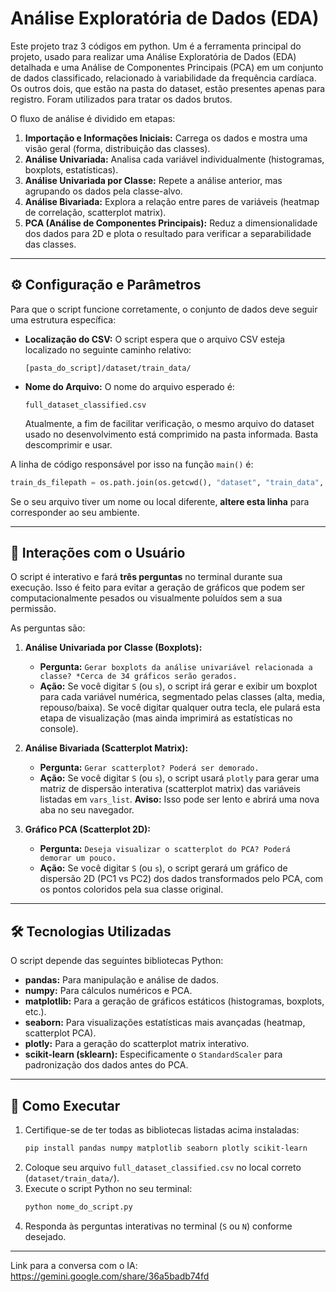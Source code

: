 # Análise Exploratória de Dados (EDA)

Este projeto traz 3 códigos em python. Um é a ferramenta principal do projeto, usado para realizar uma Análise Exploratória de Dados (EDA) detalhada e uma Análise de Componentes Principais (PCA) em um conjunto de dados classificado, relacionado à variabilidade da frequência cardíaca. Os outros dois, que estão na pasta do dataset, estão presentes apenas para registro. Foram utilizados para tratar os dados brutos.

O fluxo de análise é dividido em etapas:

1.  **Importação e Informações Iniciais:** Carrega os dados e mostra uma visão geral (forma, distribuição das classes).
2.  **Análise Univariada:** Analisa cada variável individualmente (histogramas, boxplots, estatísticas).
3.  **Análise Univariada por Classe:** Repete a análise anterior, mas agrupando os dados pela classe-alvo.
4.  **Análise Bivariada:** Explora a relação entre pares de variáveis (heatmap de correlação, scatterplot matrix).
5.  **PCA (Análise de Componentes Principais):** Reduz a dimensionalidade dos dados para 2D e plota o resultado para verificar a separabilidade das classes.

-----

## ⚙️ Configuração e Parâmetros

Para que o script funcione corretamente, o conjunto de dados deve seguir uma estrutura específica:

  * **Localização do CSV:** O script espera que o arquivo CSV esteja localizado no seguinte caminho relativo:
    ```
    [pasta_do_script]/dataset/train_data/
    ```
  * **Nome do Arquivo:** O nome do arquivo esperado é:
    ```
    full_dataset_classified.csv
    ```
    Atualmente, a fim de facilitar verificação, o mesmo arquivo do dataset usado no desenvolvimento está comprimido na pasta informada. Basta descomprimir e usar. 

A linha de código responsável por isso na função `main()` é:

```python
train_ds_filepath = os.path.join(os.getcwd(), "dataset", "train_data", "full_dataset_classified.csv")
```

Se o seu arquivo tiver um nome ou local diferente, **altere esta linha** para corresponder ao seu ambiente.

-----

## 💬 Interações com o Usuário

O script é interativo e fará **três perguntas** no terminal durante sua execução. Isso é feito para evitar a geração de gráficos que podem ser computacionalmente pesados ou visualmente poluídos sem a sua permissão.

As perguntas são:

1.  **Análise Univariada por Classe (Boxplots):**

      * **Pergunta:** `Gerar boxplots da análise univariável relacionada a classe? *Cerca de 34 gráficos serão gerados.`
      * **Ação:** Se você digitar `S` (ou `s`), o script irá gerar e exibir um boxplot para cada variável numérica, segmentado pelas classes (alta, media, repouso/baixa). Se você digitar qualquer outra tecla, ele pulará esta etapa de visualização (mas ainda imprimirá as estatísticas no console).

2.  **Análise Bivariada (Scatterplot Matrix):**

      * **Pergunta:** `Gerar scatterplot? Poderá ser demorado.`
      * **Ação:** Se você digitar `S` (ou `s`), o script usará `plotly` para gerar uma matriz de dispersão interativa (scatterplot matrix) das variáveis listadas em `vars_list`. **Aviso:** Isso pode ser lento e abrirá uma nova aba no seu navegador.

3.  **Gráfico PCA (Scatterplot 2D):**

      * **Pergunta:** `Deseja visualizar o scatterplot do PCA? Poderá demorar um pouco.`
      * **Ação:** Se você digitar `S` (ou `s`), o script gerará um gráfico de dispersão 2D (PC1 vs PC2) dos dados transformados pelo PCA, com os pontos coloridos pela sua classe original.

-----

## 🛠️ Tecnologias Utilizadas

O script depende das seguintes bibliotecas Python:

  * **pandas:** Para manipulação e análise de dados.
  * **numpy:** Para cálculos numéricos e PCA.
  * **matplotlib:** Para a geração de gráficos estáticos (histogramas, boxplots, etc.).
  * **seaborn:** Para visualizações estatísticas mais avançadas (heatmap, scatterplot PCA).
  * **plotly:** Para a geração do scatterplot matrix interativo.
  * **scikit-learn (sklearn):** Especificamente o `StandardScaler` para padronização dos dados antes do PCA.

-----

## 🚀 Como Executar

1.  Certifique-se de ter todas as bibliotecas listadas acima instaladas:
    ```bash
    pip install pandas numpy matplotlib seaborn plotly scikit-learn
    ```
2.  Coloque seu arquivo `full_dataset_classified.csv` no local correto (`dataset/train_data/`).
3.  Execute o script Python no seu terminal:
    ```bash
    python nome_do_script.py
    ```
4.  Responda às perguntas interativas no terminal (`S` ou `N`) conforme desejado.

-----

Link para a conversa com o IA: https://gemini.google.com/share/36a5badb74fd
